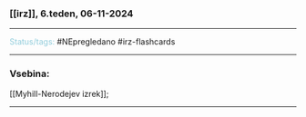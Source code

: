 ### [[irz]], 6.teden, 06-11-2024
---

<font color="#92cddc">Status/tags:</font> #NEpregledano #irz-flashcards 

---

### Vsebina:

[[Myhill-Nerodejev izrek]];

---
